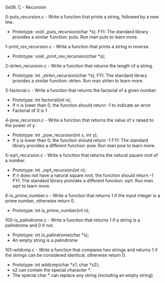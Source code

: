 0x08. C - Recursion

0-puts_recursion.c - Write a function that prints a string, followed by a new line.

- Prototype: void _puts_recursion(char *s);
FYI: The standard library provides a similar function: puts. Run man puts to learn more.

1-print_rev_recursion.c - Write a function that prints a string in reverse.

- Prototype: void _print_rev_recursion(char *s);

2-strlen_recursion.c - Write a function that returns the length of a string.

- Prototype: int _strlen_recursion(char *s);
FYI: The standard library provides a similar function: strlen. Run man strlen to learn more.

3-factorial.c - Write a function that returns the factorial of a given number.

- Prototype: int factorial(int n);
- If n is lower than 0, the function should return -1 to indicate an error
- Factorial of 0 is 1

4-pow_recursion.c - Write a function that returns the value of x raised to the power of y.

- Prototype: int _pow_recursion(int x, int y);
- If y is lower than 0, the function should return -1
FYI: The standard library provides a different function: pow. Run man pow to learn more.

5-sqrt_recursion.c - Write a function that returns the natural square root of a number.

- Prototype: int _sqrt_recursion(int n);
- If n does not have a natural square root, the function should return -1
FYI: The standard library provides a different function: sqrt. Run man sqrt to learn more.

6-is_prime_number.c - Write a function that returns 1 if the input integer is a prime number, otherwise return 0.

- Prototype: int is_prime_number(int n);

100-is_palindrome.c - Write a function that returns 1 if a string is a palindrome and 0 if not.

- Prototype: int is_palindrome(char *s);
- An empty string is a palindrome

101-wildcmp.c - Write a function that compares two strings and returns 1 if the strings can be considered identical, otherwise return 0.

- Prototype: int wildcmp(char *s1, char *s2);
- s2 can contain the special character *.
- The special char * can replace any string (including an empty string)
